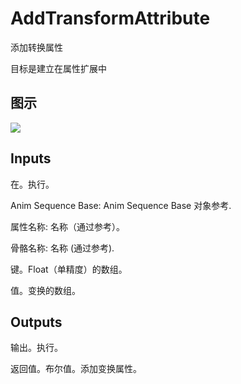 # AddTransformAttribute

添加转换属性

目标是建立在属性扩展中

## 图示

![]($-20221218-18021445.png)

## Inputs

在。执行。

Anim Sequence Base: Anim Sequence Base 对象参考.

属性名称: 名称（通过参考）。

骨骼名称: 名称 (通过参考).

键。Float（单精度）的数组。

值。变换的数组。 

## Outputs

输出。执行。

返回值。布尔值。添加变换属性。
